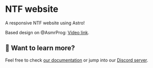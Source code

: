 # NTF website

A responsive NTF website using Astro!

Based design on @AsmrProg: [Video link](https://www.youtube.com/watch?v=lzGP_DKXMlA).

## 👀 Want to learn more?

Feel free to check [our documentation](https://docs.astro.build) or jump into our [Discord server](https://astro.build/chat).
